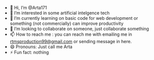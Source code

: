 - 👋 Hi, I’m @Arta171
- 👀 I’m interested in some artificial intelgence tech
- 🌱 I’m currently learning on basic code for web development or something (not commercially) can improve productivity
- 💞️ I’m looking to collaborate on someone, just collaborate something
- 📫 How to reach me : you can reach me with emailing me in rtmsproduction99@gmail.com or sending message in here. 
- 😄 Pronouns: Just call me Arta
- ⚡ Fun fact: nothing 

<!---
Arta171/Arta171 is a ✨ special ✨ repository because its `README.md` (this file) appears on your GitHub profile.
You can click the Preview link to take a look at your changes.
--->
